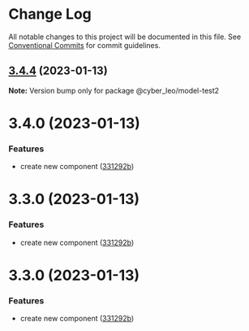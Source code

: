 # Change Log

All notable changes to this project will be documented in this file.
See [Conventional Commits](https://conventionalcommits.org) for commit guidelines.

## [3.4.4](https://github.com/leonunes-cyber/lerna-model/compare/@cyber_leo/model-test2@3.4.0...@cyber_leo/model-test2@3.4.4) (2023-01-13)

**Note:** Version bump only for package @cyber_leo/model-test2





# 3.4.0 (2023-01-13)


### Features

* create new component ([331292b](https://github.com/leonunes-cyber/lerna-model/commit/331292b7b6d3f6343b9c17cc8bd997aa2096884a))





# 3.3.0 (2023-01-13)


### Features

* create new component ([331292b](https://github.com/leonunes-cyber/lerna-model/commit/331292b7b6d3f6343b9c17cc8bd997aa2096884a))





# 3.3.0 (2023-01-13)


### Features

* create new component ([331292b](https://github.com/leonunes-cyber/lerna-model/commit/331292b7b6d3f6343b9c17cc8bd997aa2096884a))

